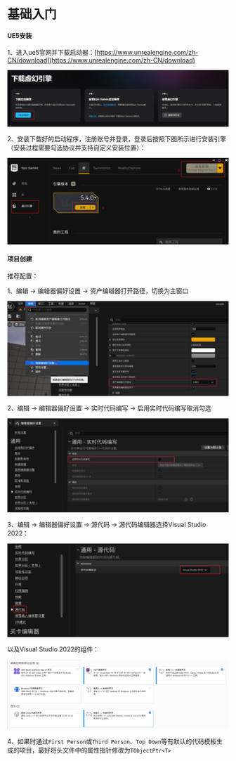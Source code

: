 # 基础入门

#### UE5安装

1、进入ue5官网并下载启动器：[https://www.unrealengine.com/zh-CN/download](https://www.unrealengine.com/zh-CN/download)

![image-20241103212027504](./images/image-20241103212027504.png) 

2、安装下载好的启动程序，注册账号并登录，登录后按照下图所示进行安装引擎（安装过程需要勾选协议并支持自定义安装位置）：

![image-20241103212819653](./images/image-20241103212819653.png) 

#### 项目创建



推荐配置：

1、编辑 -> 编辑器偏好设置 -> 资产编辑器打开路径，切换为主窗口

![image-20241105224308661](./images/image-20241105224308661.png) 

2、编辑 -> 编辑器偏好设置 -> 实时代码编写 -> 启用实时代码编写取消勾选

![image-20241105225041983](./images/image-20241105225041983.png) 

3、编辑 -> 编辑器偏好设置 -> 源代码 -> 源代码编辑器选择Visual Studio 2022：

![image-20241105233519251](./images/image-20241105233519251.png) 

以及Visual Studio 2022的组件：

![image-20241105233137958](./images/image-20241105233137958.png) 

4、如果时通过`First Person`或`Third Person`、`Top Down`等有默认的代码模板生成的项目，最好将头文件中的属性指针修改为`TObjectPtr<T>`


